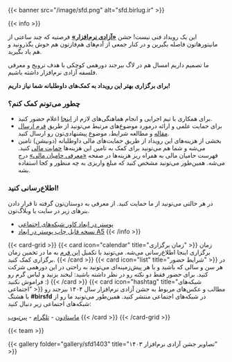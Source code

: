 ---
---

{{< banner src="/image/sfd.png" alt="sfd.birlug.ir" >}}

{{< info >}}

این یک رویداد فنی نیست! جشن [**«آزادی نرم‌افزار»**](https://digitalfreedoms.org/fa/sfd) فرصتیه که چند ساعتی از مانیتورهاتون فاصله بگیرین و در کنار جمعی از آدم‌های هم‌فازتون هم خوش بگذرونید و هم یاد بگیرید.

ما تصمیم داریم امسال هم در لاگ بیرجند دورهمی کوچکی با هدف ترویج و معرفی فلسفه آزادی نرم‌افزار داشته باشیم.

**برای برگزاری بهتر این رویداد به کمک‌های داوطلبانه شما نیاز داریم!**

### چطور می‌تونم کمک کنم؟

- برای همکاری با تیم اجرایی و انجام هماهنگی‌های لازم از [اینجا](/staff) اعلام حضور کنید.
- برای حمایت علمی و ارائه درمورد موضوع‌های مرتبط می‌تونید از طریق [فرم ارسال مقاله](/call-for-paper) و مطالعه شرایط، موضوع پیشنهادی‌تون رو ارسال کنید.
- بخشی از هزینه‌های این رویداد از طریق حمایت‌های مالی داوطلبانه (دونیشن) تامین می‌شه و شما هم می‌تونید برای کمک به تامین این هزینه‌ها [حمایت مالی](/donation) کنید. فهرست حامیان مالی به همراه ریز هزینه‌ها در صفحه [«معرفی حامیان مالی»](/sponsors) درج می‌شه. همین‌طور می‌تونید مشخص کنید که مبلغ واریزی به چه منظور و کجا استفاده بشه.

### اطلاع‌رسانی کنید!
در هر حالتی می‌تونید از ما حمایت کنید. از معرفی به دوستان‌تون گرفته تا قرار دادن بنرهای زیر در سایت یا وبلاگ‌تون.
- [پوستر در ابعاد کاور شبکه‌های اجتماعی](/image/poster/sfd-social.png)
- [نسخه قابل چاپ پوستر در ابعاد A5](/image/poster/sfd-a5.png)
{{< /info >}}

{{< card-grid >}}
{{< card icon="calendar" title="زمان برگزاری" >}}
زمان برگزاری اینجا اطلاع‌رسانی می‌شه.
می‌تونید با تکمیل [این فرم](https://form.ir) به ما در تخمین زمان برگزاری کمک کنید.
{{< /card >}}
{{< card icon="list" title="شرایط حضور" >}}
در هر سن و سالی که باشید و با هر پیش‌زمینه‌ای می‌تونید به راحتی در این دورهمی شرکت کنید. برای حضور فقط دو نکته رو در نظر داشته باشید:
لبخند بزنید و لباس گرم رو فراموش نکنید :)
{{< /card >}}
{{< card icon="hashtag" title="شبکه‌های اجتماعی" >}}
مطالب و عکس‌های مربوط به جشن آزادی نرم‌افزار سال ۱۴۰۴ بیرجند رو با هشتگ **#birsfd** در شبکه‌های اجتماعی منتشر کنید. همین‌طور می‌تونید ما رو از شبکه‌های اجتماعی زیر دنبال کنید:

[ماستادون](khiar.net/@BirLug) - [تلگرام](https://t.me/birlug) - [پیرتیوب](https://tubedu.org/c/birlug)
{{< /card >}}
{{< /card-grid >}}

{{< team >}}

{{< gallery folder="gallery/sfd1403" title="تصاویر جشن آزادی نرم‌افزار ۱۴۰۳" >}}
